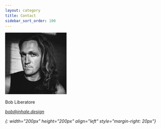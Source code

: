```yaml
---
layout: category
title: Contact
sidebar_sort_order: 100
---
```


![Portrait of Bob Liberatore][portrait]

Bob Liberatore

<i class="far fa-envelope fa-lg"/> [bob@inhale.design][e-mail]

[portrait]: img/portrait.jpeg
{: width="200px" height="200px" align="left" style="margin-right: 20px"}

[e-mail]: mailto:{{site.email}}